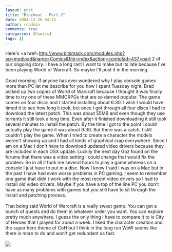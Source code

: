 ```yaml
---
layout: post
title: "Blackout - Part 2"
date: 2004-12-30 04:33
author: rcadmin
comments: true
categories: [Comics]
tags: []
---
```

Here's <a href=http://www.bitsmack.com/modules.php?op=modload&name=Comics&file=index&action=comic&id=437>part 2</a> of our ongoing story. I have a long rant I want to make but its late because I've been playing World of Warcraft. So maybe I'll post it in the morning.<br />
<br />
Good morning. If anyone has ever wondered why I play console games more than PC let me describe for you how I spent Tuesday night. Brad picked up two copies of World of Warcraft because I thought it was finally time to try one of these MMORPGs that are so darned popular. The game comes on four discs and I started installing about 6:30. I wish I would have timed it to see how long it took, but once I got through all four discs I had to download the latest patch. This was about 55MB and even though they use torrents it still took a long time. Even after it finished downloading it still took several minutes to install the patch. By the time I got to the point I could actually play the game it was about 9:30. But there was a catch, I still couldn't play the game. When I tried to create a character the models weren't showing up and I had all kinds of graphical crap everywhere. Since I am on a Mac I don't have to download updated video drivers because they are included in each OSX update. Luckily the next day Goz found on the forums that there was a video setting I could change that would fix the problem. So in all it took me several hours to play a game whereas on a console I just have to put in a disc. Now I know I said I was on a Mac but in the past I have had even worse problems in PC gaming. I seem to remember one game that didn't work with the most recent video drivers so I had to install old video drivers. Maybe if you have a top of the line PC you don't have as many problems with games but you still have to sit through the install and patching process. <br />
<br />
That being said World of Warcraft is a really sweet game. You can get a bunch of quests and do them in whatever order you want. You can explore pretty much anywhere. I guess the only thing I have to compare it to is City of Heroes that I played for about a week. I liked the character creation and the super hero theme of CoH but I think in the long run WoW seems like there is more to do and won't get redundant as fast.<Br><br><!--more--><img src='http://dl.bitsmack.com/comics/20041230.png'   />
